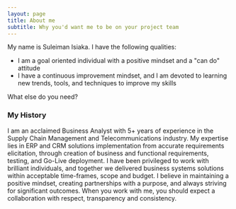 ```yaml
---
layout: page
title: About me
subtitle: Why you'd want me to be on your project team
---
```


My name is Suleiman Isiaka. I have the following qualities:

- I am a goal oriented individual with a positive mindset and a "can do" attitude
- I have a continuous improvement mindset, and I am devoted to learning new trends, tools, and techniques to improve my skills

What else do you need?

### My History

I am an acclaimed Business Analyst with 5+ years of experience in the Supply Chain Management and Telecommunications industry. My expertise lies in ERP and CRM solutions implementation from accurate requirements elicitation, through creation of business and functional requirements, testing, and Go-Live deployment.
I have been privileged to work with brilliant individuals, and together we delivered business systems solutions within acceptable time-frames, scope and budget. I believe in maintaining a positive mindset, creating partnerships with a purpose, and always striving for significant outcomes. When you work with me, you should expect a collaboration with respect, transparency and consistency.
